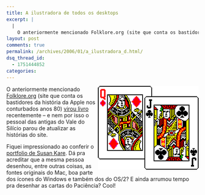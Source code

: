 ```yaml
---
title: A ilustradora de todos os desktops
excerpt: |
  |
    O anteriormente mencionado Folklore.org (site que conta os bastidores da história da Apple nos conturbados anos 80) virou livro recentemente - e nem por isso o pessoal das antigas do Vale do Silício parou de atualizar as histórias do site....
layout: post
comments: true
permalink: /archives/2006/01/a_ilustradora_d.html/
dsq_thread_id:
  - 1751444852
categories:
---
```

<img title="Cartas do Paciência do Windows, em zoom" src="/archives/img/paciencia.png" width="264" height="219" align="right" style="margin-left:2px" />O anteriormente mencionado [Folklore.org][1] (site que conta os bastidores da história da Apple nos conturbados anos 80) [virou livro][2] recentemente &#8211; e nem por isso o pessoal das antigas do Vale do Silício parou de atualizar as histórias do site.

Fiquei impressionado ao conferir o [portfolio de Susan Kare][3]. Dá pra acreditar que a mesma pessoa desenhou, entre outras coisas, as fontes originais do Mac, boa parte dos ícones do Windows e também dos do OS/2? E ainda arrumou tempo pra desenhar as cartas do Paciência? Cool!

 [1]: http://www.folklore.org
 [2]: http://tinyurl.com/7h8vc
 [3]: http://www.kare.com/portfolio.html
